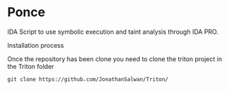 # Ponce
IDA Script to use symbolic execution and taint analysis through IDA PRO.

Installation process

Once the repository has been clone you need to clone the triton project in the Triton folder
```
git clone https://github.com/JonathanSalwan/Triton/
```
